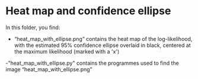 # Heat map and confidence ellipse

In this folder, you find:

- “heat_map_with_ellipse.png” contains the heat map of the log-likelihood, with the estimated 95% confidence ellipse overlaid in black, centered at the maximum likelihood (marked with a 'x')

-"heat_map_with_ellipse.py" contains the programmes used to find the image “heat_map_with_ellipse.png”